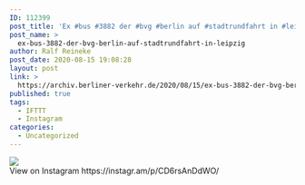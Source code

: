 ```yaml
---
ID: 112399
post_title: 'Ex #bus #3882 der #bvg #berlin auf #stadtrundfahrt in #leipzig'
post_name: >
  ex-bus-3882-der-bvg-berlin-auf-stadtrundfahrt-in-leipzig
author: Ralf Reineke
post_date: 2020-08-15 19:08:28
layout: post
link: >
  https://archiv.berliner-verkehr.de/2020/08/15/ex-bus-3882-der-bvg-berlin-auf-stadtrundfahrt-in-leipzig/
published: true
tags:
  - IFTTT
  - Instagram
categories:
  - Uncategorized
---
```

<div><img src='https://scontent-lga3-1.cdninstagram.com/v/t51.29350-15/117428654_3384160064956735_7038501820372909911_n.jpg?_nc_cat=102&_nc_sid=8ae9d6&_nc_ohc=-hKEQ05QsQQAX9Nc6nW&_nc_ht=scontent-lga3-1.cdninstagram.com&oh=8971594ccc8becad46120349e10b0845&oe=5F5F0CFA' style='max-width:600px;' /><br/><div>View on Instagram https://instagr.am/p/CD6rsAnDdWO/</div></div>